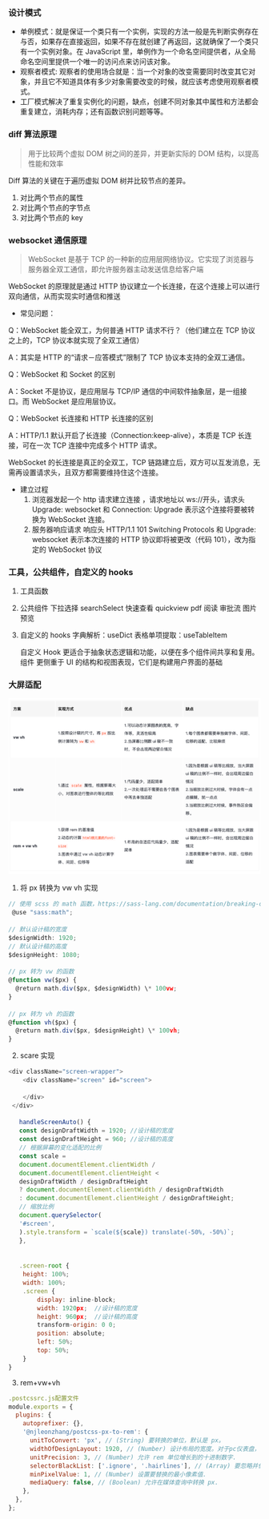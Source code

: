 ### 设计模式

- 单例模式：就是保证一个类只有一个实例，实现的方法一般是先判断实例存在与否，如果存在直接返回，如果不存在就创建了再返回，这就确保了一个类只有一个实例对象。在 JavaScript 里，单例作为一个命名空间提供者，从全局命名空间里提供一个唯一的访问点来访问该对象。
- 观察者模式: 观察者的使用场合就是：当一个对象的改变需要同时改变其它对象，并且它不知道具体有多少对象需要改变的时候，就应该考虑使用观察者模式。
- 工厂模式解决了重复实例化的问题，缺点，创建不同对象其中属性和方法都会重复建立，消耗内存；还有函数识别问题等等。

### diff 算法原理

> 用于比较两个虚拟 DOM 树之间的差异，并更新实际的 DOM 结构，以提高性能和效率

Diff 算法的关键在于遍历虚拟 DOM 树并比较节点的差异。

1. 对比两个节点的属性
2. 对比两个节点的字节点
3. 对比两个节点的 key

### websocket 通信原理

> WebSocket 是基于 TCP 的一种新的应用层网络协议。它实现了浏览器与服务器全双工通信，即允许服务器主动发送信息给客户端

WebSocket 的原理就是通过 HTTP 协议建立一个长连接，在这个连接上可以进行双向通信，从而实现实时通信和推送

- 常见问题：

Q：WebSocket 能全双工，为何普通 HTTP 请求不行？（他们建立在 TCP 协议之上的，TCP 协议本就实现了全双工通信）

A：其实是 HTTP 的“请求－应答模式”限制了 TCP 协议本支持的全双工通信。

Q：WebSocket 和 Socket 的区别

A：Socket 不是协议，是应用层与 TCP/IP 通信的中间软件抽象层，是一组接口。而 WebSocket 是应用层协议。

Q：WebSocket 长连接和 HTTP 长连接的区别

A：HTTP/1.1 默认开启了长连接（Connection:keep-alive），本质是 TCP 长连接，可在一次 TCP 连接中完成多个 HTTP 请求。

WebSocket 的长连接是真正的全双工，TCP 链路建立后，双方可以互发消息，无需再设置请求头，且双方都需要维持住这个连接。

- 建立过程
  1. 浏览器发起一个 http 请求建立连接 ，请求地址以 ws://开头，请求头 Upgrade: websocket 和 Connection: Upgrade 表示这个连接将要被转换为 WebSocket 连接。
  2. 服务器响应请求 响应头 HTTP/1.1 101 Switching Protocols 和 Upgrade: websocket 表示本次连接的 HTTP 协议即将被更改（代码 101），改为指定的 WebSocket 协议

### 工具，公共组件，自定义的 hooks

1. 工具函数

2. 公共组件
   下拉选择 searchSelect 快速查看 quickview pdf 阅读 审批流 图片预览

3. 自定义的 hooks
   字典解析：useDict 表格单项提取：useTableItem

   自定义 Hook 更适合于抽象状态逻辑和功能，以便在多个组件间共享和复用。
   组件 更侧重于 UI 的结构和视图表现，它们是构建用户界面的基础

### 大屏适配

![alt text](image.png)

1. 将 px 转换为 vw vh 实现

```js
// 使用 scss 的 math 函数，https://sass-lang.com/documentation/breaking-changes/slash-div
 @use "sass:math";

// 默认设计稿的宽度
$designWidth: 1920;
// 默认设计稿的高度
$designHeight: 1080;

// px 转为 vw 的函数
@function vw($px) {
  @return math.div($px, $designWidth) \* 100vw;
}

// px 转为 vh 的函数
@function vh($px) {
  @return math.div($px, $designHeight) \* 100vh;
}
```

2. scare 实现

```js
<div className="screen-wrapper">
    <div className="screen" id="screen">

    </div>
 </div>

   handleScreenAuto() {
   const designDraftWidth = 1920; //设计稿的宽度
   const designDraftHeight = 960; //设计稿的高度
   // 根据屏幕的变化适配的比例
   const scale =
   document.documentElement.clientWidth /
   document.documentElement.clientHeight <
   designDraftWidth / designDraftHeight
   ? document.documentElement.clientWidth / designDraftWidth
   : document.documentElement.clientHeight / designDraftHeight;
   // 缩放比例
   document.querySelector(
   '#screen',
   ).style.transform = `scale(${scale}) translate(-50%, -50%)`;
   },


   .screen-root {
    height: 100%;
    width: 100%;
    .screen {
        display: inline-block;
        width: 1920px;  //设计稿的宽度
        height: 960px;  //设计稿的高度
        transform-origin: 0 0;
        position: absolute;
        left: 50%;
        top: 50%;
    }
}
```

3. rem+vw+vh

```js
.postcssrc.js配置文件
module.exports = {
  plugins: {
    autoprefixer: {},
    '@njleonzhang/postcss-px-to-rem': {
      unitToConvert: 'px', // (String) 要转换的单位，默认是 px。
      widthOfDesignLayout: 1920, // (Number) 设计布局的宽度。对于pc仪表盘，一般是 1920.
      unitPrecision: 3, // (Number) 允许 rem 单位增长到的十进制数字.
      selectorBlackList: ['.ignore', '.hairlines'], // (Array) 要忽略并保留为 px 的选择器.
      minPixelValue: 1, // (Number) 设置要替换的最小像素值.
      mediaQuery: false, // (Boolean) 允许在媒体查询中转换 px.
    },
  },
};

```
